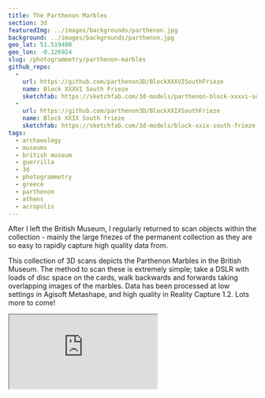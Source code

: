 ```yaml
---
title: The Parthenon Marbles
section: 3d
featuredImg: ../images/backgrounds/parthenon.jpg
background: ../images/backgrounds/parthenon.jpg
geo_lat: 51.519400
geo_lon: -0.126924
slug: /photogrammetry/parthenon-marbles
github_repo:
  -
    url: https://github.com/parthenon3D/BlockXXXVISouthFrieze
    name: Block XXXVI South Frieze
    sketchfab: https://sketchfab.com/3d-models/parthenon-block-xxxvi-south-frieze-892cbf9546554039a5f9f486427dd618
  -
    url: https://github.com/parthenon3D/BlockXXIXSouthFrieze
    name: Block XXIX South frieze
    sketchfab: https://sketchfab.com/3d-models/block-xxix-south-frieze-4f401e77d62c4efb9ba7943122a6edbe
tags:
  - archaeology
  - museums
  - british museum
  - guerrilla
  - 3d
  - photogrammetry
  - greece
  - parthenon
  - athens
  - acropolis
---
```

After I left the British Museum, I regularly returned to scan objects within the collection - mainly the large 
friezes of the permanent collection as they are so easy to rapidly capture high quality data from. 

This collection of 3D scans depicts the Parthenon Marbles in the British Museum. The method to scan these is extremely simple;
take a DSLR with loads of disc space on the cards, walk backwards and forwards taking overlapping images of the marbles. 
Data has been processed at low settings in Agisoft Metashape, and high quality in Reality Capture 1.2. Lots more to come!

<div class="ratio ratio-1x1 mb-3">
  <iframe title="A 3D model playlist of Parthenon marbles 3d"  src="https://sketchfab.com/playlists/embed?collection=30f1bb0f241c45108e60784a67290683"  allow="autoplay; fullscreen; vr" mozallowfullscreen="true" webkitallowfullscreen="true"></iframe>
</div>
